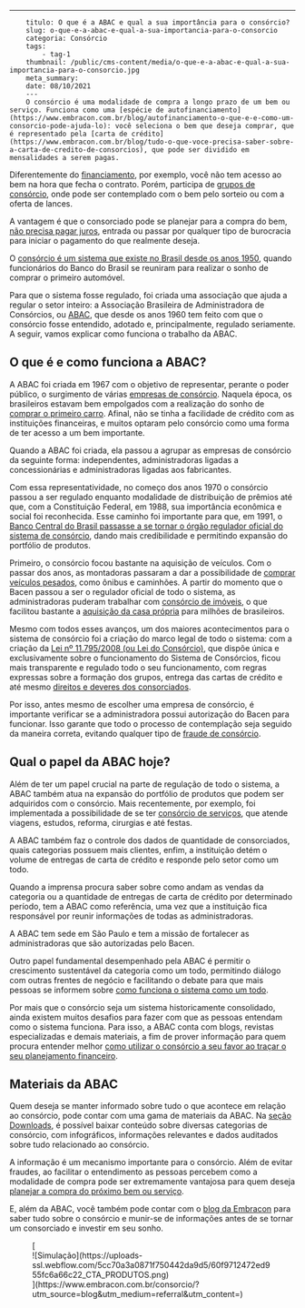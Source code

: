 ---
        titulo: O que é a ABAC e qual a sua importância para o consórcio?
        slug: o-que-e-a-abac-e-qual-a-sua-importancia-para-o-consorcio
        categoria: Consórcio
        tags:
            - tag-1
        thumbnail: /public/cms-content/media/o-que-e-a-abac-e-qual-a-sua-importancia-para-o-consorcio.jpg
        meta_summary: 
        date: 08/10/2021
        ---
        O consórcio é uma modalidade de compra a longo prazo de um bem ou serviço. Funciona como uma [espécie de autofinanciamento](https://www.embracon.com.br/blog/autofinanciamento-o-que-e-e-como-um-consorcio-pode-ajuda-lo): você seleciona o bem que deseja comprar, que é representado pela [carta de crédito](https://www.embracon.com.br/blog/tudo-o-que-voce-precisa-saber-sobre-a-carta-de-credito-de-consorcios), que pode ser dividido em mensalidades a serem pagas.

Diferentemente do [financiamento](https://www.embracon.com.br/blog/entenda-quais-sao-as-6-maiores-desvantagens-do-financiamento), por exemplo, você não tem acesso ao bem na hora que fecha o contrato. Porém, participa de [grupos de consórcio](https://www.embracon.com.br/blog/o-que-sao-os-grupos-de-consorcio-e-como-eles-funcionam), onde pode ser contemplado com o bem pelo sorteio ou com a oferta de lances.

A vantagem é que o consorciado pode se planejar para a compra do bem, [não precisa pagar juros](https://www.embracon.com.br/blog/parcela-de-consorcio-tem-juros), entrada ou passar por qualquer tipo de burocracia para iniciar o pagamento do que realmente deseja.

O [consórcio é um sistema que existe no Brasil desde os anos 1950](https://www.embracon.com.br/blog/qual-e-a-origem-do-consorcio), quando funcionários do Banco do Brasil se reuniram para realizar o sonho de comprar o primeiro automóvel.

Para que o sistema fosse regulado, foi criada uma associação que ajuda a regular o setor inteiro: a Associação Brasileira de Administradora de Consórcios, ou [ABAC](https://abac.org.br/), que desde os anos 1960 tem feito com que o consórcio fosse entendido, adotado e, principalmente, regulado seriamente. A seguir, vamos explicar como funciona o trabalho da ABAC.

O que é e como funciona a ABAC? 
--------------------------------

A ABAC foi criada em 1967 com o objetivo de representar, perante o poder público, o surgimento de várias [empresas de consórcio](https://www.embracon.com.br/blog/afinal-o-que-uma-administradora-de-consorcio-faz). Naquela época, os brasileiros estavam bem empolgados com a realização do sonho de [comprar o primeiro carro](https://www.embracon.com.br/blog/primeiro-carro-como-acertar-na-escolha). Afinal, não se tinha a facilidade de crédito com as instituições financeiras, e muitos optaram pelo consórcio como uma forma de ter acesso a um bem importante.

Quando a ABAC foi criada, ela passou a agrupar as empresas de consórcio da seguinte forma: independentes, administradoras ligadas a concessionárias e administradoras ligadas aos fabricantes.

Com essa representatividade, no começo dos anos 1970 o consórcio passou a ser regulado enquanto modalidade de distribuição de prêmios até que, com a Constituição Federal, em 1988, sua importância econômica e social foi reconhecida. Esse caminho foi importante para que, em 1991, o [Banco Central do Brasil passasse a se tornar o órgão regulador oficial do sistema de consórcio](https://www.embracon.com.br/blog/7-coisas-que-voce-precisa-saber-antes-de-entrar-em-um-consorcio), dando mais credibilidade e permitindo expansão do portfólio de produtos.

Primeiro, o consórcio focou bastante na aquisição de veículos. Com o passar dos anos, as montadoras passaram a dar a possibilidade de [comprar veículos pesados](https://www.embracon.com.br/blog/saiba-como-investir-em-veiculos-pesados-com-o-consorcio-embracon), como ônibus e caminhões. A partir do momento que o Bacen passou a ser o regulador oficial de todo o sistema, as administradoras puderam trabalhar com [consórcio de imóveis](https://www.embracon.com.br/blog/6-coisas-contratar-consorcio-de-imoveis), o que facilitou bastante a [aquisição da casa própria](https://www.embracon.com.br/blog/como-conquistar-a-estabilidade-da-casa-propria) para milhões de brasileiros.

Mesmo com todos esses avanços, um dos maiores acontecimentos para o sistema de consórcio foi a criação do marco legal de todo o sistema: com a criação da [Lei nº 11.795/2008 (ou Lei do Consórcio)](https://www.embracon.com.br/blog/o-que-e-a-lei-do-consorcio-e-qual-a-sua-importancia), que dispõe única e exclusivamente sobre o funcionamento do Sistema de Consórcios, ficou mais transparente e regulado todo o seu funcionamento, com regras expressas sobre a formação dos grupos, entrega das cartas de crédito e até mesmo [direitos e deveres dos consorciados](https://www.embracon.com.br/blog/tire-todas-as-suas-duvidas-sobre-os-direitos-e-deveres-do-consorciado).

Por isso, antes mesmo de escolher uma empresa de consórcio, é importante verificar se a administradora possui autorização do Bacen para funcionar. Isso garante que todo o processo de contemplação seja seguido da maneira correta, evitando qualquer tipo de [fraude de consórcio](https://www.embracon.com.br/blog/fraude-em-consorcio-como-nao-cair-em-golpes).

Qual o papel da ABAC hoje? 
---------------------------

Além de ter um papel crucial na parte de regulação de todo o sistema, a ABAC também atua na expansão do portfólio de produtos que podem ser adquiridos com o consórcio. Mais recentemente, por exemplo, foi implementada a possibilidade de se ter [consórcio de serviços](https://www.embracon.com.br/blog/consorcio-de-servicos-tudo-o-que-voce-precisa-saber-sobre-o-assunto), que atende viagens, estudos, reforma, cirurgias e até festas.

A ABAC também faz o controle dos dados de quantidade de consorciados, quais categorias possuem mais clientes, enfim, a instituição detém o volume de entregas de carta de crédito e responde pelo setor como um todo.

Quando a imprensa procura saber sobre como andam as vendas da categoria ou a quantidade de entregas de carta de crédito por determinado período, tem a ABAC como referência, uma vez que a instituição fica responsável por reunir informações de todas as administradoras.

A ABAC tem sede em São Paulo e tem a missão de fortalecer as administradoras que são autorizadas pelo Bacen.

Outro papel fundamental desempenhado pela ABAC é permitir o crescimento sustentável da categoria como um todo, permitindo diálogo com outras frentes de negócio e facilitando o debate para que mais pessoas se informem sobre [como funciona o sistema como um todo](https://www.embracon.com.br/blog/consorcios-segredos-que-nao-te-contaram).

Por mais que o consórcio seja um sistema historicamente consolidado, ainda existem muitos desafios para fazer com que as pessoas entendam como o sistema funciona. Para isso, a ABAC conta com blogs, revistas especializadas e demais materiais, a fim de prover informação para quem procura entender melhor [como utilizar o consórcio a seu favor ao traçar o seu planejamento financeiro](https://www.embracon.com.br/blog/maneiras-de-juntar-dinheiro-para-fazer-um-consorcio).

Materiais da ABAC 
------------------

Quem deseja se manter informado sobre tudo o que acontece em relação ao consórcio, pode contar com uma gama de materiais da ABAC. Na [seção Downloads](https://abac.org.br/downloads), é possível baixar conteúdo sobre diversas categorias de consórcio, com infográficos, informações relevantes e dados auditados sobre tudo relacionado ao consórcio.

A informação é um mecanismo importante para o consórcio. Além de evitar fraudes, ao facilitar o entendimento as pessoas percebem como a modalidade de compra pode ser extremamente vantajosa para quem deseja [planejar a compra do próximo bem ou serviço](https://www.embracon.com.br/blog/como-planejar-se-financeiramente-para-comecar-a-conquistar-seus-objetivos-em-2021).

E, além da ABAC, você também pode contar com o [blog da Embracon](https://www.embracon.com.br/blog) para saber tudo sobre o consórcio e munir-se de informações antes de se tornar um consorciado e investir em seu sonho.

<figure class="w-richtext-figure-type-image w-richtext-align-center">[<div>![Simulação](https://uploads-ssl.webflow.com/5cc70a3a0871f750442da9d5/60f9712472ed955fc6a66c22_CTA_PRODUTOS.png)</div>](https://www.embracon.com.br/consorcio/?utm_source=blog&utm_medium=referral&utm_content=)</figure>
        